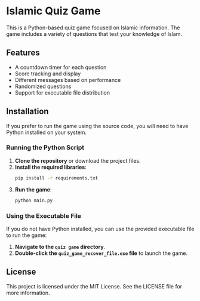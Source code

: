 
# Islamic Quiz Game

This is a Python-based quiz game focused on Islamic information. The game includes a variety of questions that test your knowledge of Islam.

## Features
- A countdown timer for each question
- Score tracking and display
- Different messages based on performance
- Randomized questions
- Support for executable file distribution

## Installation

If you prefer to run the game using the source code, you will need to have Python installed on your system.

### Running the Python Script

1. **Clone the repository** or download the project files.
2. **Install the required libraries**:
    ```bash
    pip install -r requirements.txt
    ```
3. **Run the game**:
    ```bash
    python main.py
    ```

### Using the Executable File

If you do not have Python installed, you can use the provided executable file to run the game:

1. **Navigate to the `quiz game` directory**.
2. **Double-click the `quiz_game_recover_file.exe` file** to launch the game.

## License

This project is licensed under the MIT License. See the LICENSE file for more information.
